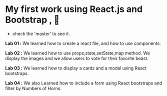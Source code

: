 # My first work using React.js and Bootstrap , :unicorn:
- check the 'master' to see it. 


**Lab 01 :**  We learned how to create a react file, and how to use components.

**Lab 02 :** We learned how to use props,state,setState,map method. We display the images and we allow users to vote for their favorite beast.

**Lab 03 :** We learned how to display a cards and a modal using React bootstraps. 

**Lab 04 :** We also Learned how to include a form using React bootstraps and filter by Numbers of Horns.
